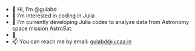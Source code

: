 - 👋 Hi, I’m @gulabd
- 👀 I’m interested in coding in Julia
- 🌱 I’m currently developing Julia codes to analyze data from Astronomy space mission AstroSat.
- 💞️
- 📫 You can reach me by email: gulabd@iucaa.in

<!---
gulabd/gulabd is a ✨ special ✨ repository because its `README.md` (this file) appears on your GitHub profile.
You can click the Preview link to take a look at your changes.
--->
